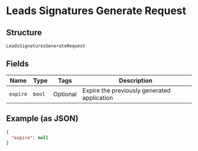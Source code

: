
# Leads Signatures Generate Request

## Structure

`LeadsSignaturesGenerateRequest`

## Fields

| Name | Type | Tags | Description |
|  --- | --- | --- | --- |
| `expire` | `bool` | Optional | Expire the previously generated application |

## Example (as JSON)

```json
{
  "expire": null
}
```

